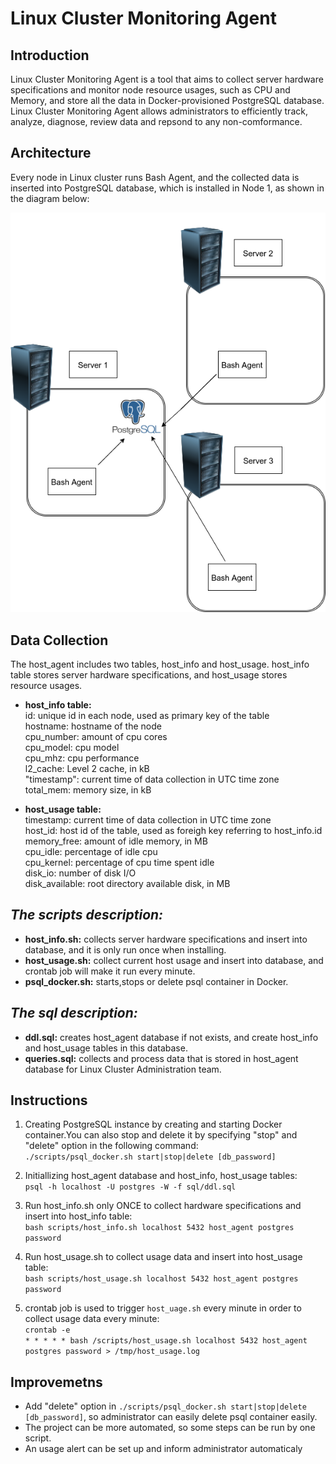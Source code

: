 # Linux Cluster Monitoring Agent

## Introduction
Linux Cluster Monitoring Agent is a tool that aims to collect server hardware specifications and monitor node resource usages, such as CPU and Memory, and store all the data in Docker-provisioned PostgreSQL database. Linux Cluster Monitoring Agent allows administrators to efficiently track, analyze, diagnose, review data and repsond to any non-comformance.

## Architecture
Every node in Linux cluster runs Bash Agent, and the collected data is inserted into PostgreSQL database, which is installed in Node 1, as shown in the diagram below:
  
![image](./asset/diagram.png)


## Data Collection

The host_agent includes two tables, host_info and host_usage. host_info table stores server hardware specifications, and host_usage stores resource usages.
+ **host_info  table:** \
  id: unique id in each node, used as primary key of the table\
  hostname: hostname of the node\
  cpu_number: amount of cpu cores\
  cpu_model: cpu model\
  cpu_mhz: cpu performance\
  l2_cache: Level 2 cache, in kB\
  "timestamp": current time of data collection in UTC time zone\
  total_mem: memory size, in kB

+ **host_usage  table:** \
  timestamp: current time of data collection in UTC time zone\
  host_id: host id of the table, used as foreigh key referring to host_info.id\
  memory_free: amount of idle memory, in MB\
  cpu_idle: percentage of idle cpu\
  cpu_kernel: percentage of cpu time spent idle\
  disk_io: number of disk I/O\
  disk_available: root directory available disk, in MB
## *The scripts description:*

+ **host_info.sh:** collects server hardware specifications and insert into database, and it is only run once when installing.
+ **host_usage.sh:** collect current host usage and insert into database, and crontab job will make it run every minute.
+ **psql_docker.sh:** starts,stops or delete psql container in Docker.

## *The sql description:*
 
+ **ddl.sql:** creates host_agent database if not exists, and create host_info and host_usage tables in this database. 
+ **queries.sql:** collects and process data that is stored in host_agent database for Linux Cluster Administration team.
 
 ## Instructions
  1. Creating PostgreSQL instance by creating and starting Docker container.You can also stop and delete it by
     specifying "stop" and "delete" option in  the following command:\
    `./scripts/psql_docker.sh start|stop|delete [db_password]`
    
  2. Initiallizing host_agent database and host_info, host_usage tables:\
    `psql -h localhost -U postgres -W -f sql/ddl.sql`
    
  3. Run host_info.sh only ONCE to collect hardware specifications and insert into host_info table:\
     `bash scripts/host_info.sh localhost 5432 host_agent postgres password`
     
  4. Run host_usage.sh to collect usage data and insert into host_usage table:\
    `bash scripts/host_usage.sh localhost 5432 host_agent postgres password`
    
  5. crontab job is used to trigger `host_uage.sh` every minute in order to collect usage data every minute:\
   `crontab -e`\
   `* * * * * bash /scripts/host_usage.sh localhost 5432 host_agent postgres password > /tmp/host_usage.log`
## Improvemetns
+ Add "delete" option in `./scripts/psql_docker.sh start|stop|delete [db_password]`\, so administrator can easily delete psql container easily.
+ The project can be more automated, so some steps can be run by one script.
+ An usage alert can be set up and inform administrator automaticaly 
